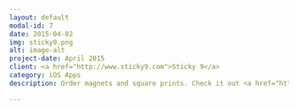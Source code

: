 ```yaml
---
layout: default
modal-id: 7
date: 2015-04-02
img: sticky9.png
alt: image-alt
project-date: April 2015
client: <a href="http://www.sticky9.com">Sticky 9</a>
category: iOS Apps
description: Order magnets and square prints. Check it out <a href="https://itunes.apple.com/gr/app/sticky9-print-your-photos/id974671077?mt=8">here</a>.

---
```

